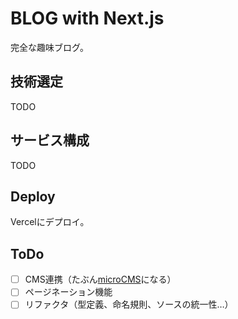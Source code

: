 # BLOG with Next.js

完全な趣味ブログ。

## 技術選定

TODO

## サービス構成

TODO

## Deploy

Vercelにデプロイ。  

## ToDo

- [ ] CMS連携（たぶん[microCMS](https://microcms.io/)になる）
- [ ] ページネーション機能
- [ ] リファクタ（型定義、命名規則、ソースの統一性…）
